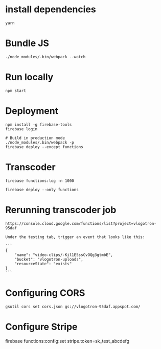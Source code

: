 # install dependencies

    yarn

# Bundle JS

    ./node_modules/.bin/webpack --watch

# Run locally

    npm start

# Deployment

    npm install -g firebase-tools
    firebase login

    # Build in production mode
    ./node_modules/.bin/webpack -p
    firebase deploy --except functions

# Transcoder

    firebase functions:log -n 1000

    firebase deploy --only functions

# Rerunning transcoder job
    https://console.cloud.google.com/functions/list?project=vlogotron-95daf

    Under the testing tab, trigger an event that looks like this:

    ```
    {
        "name": "video-clips/-Kil1E5ssCvOQg3gtmbE",
        "bucket": "vlogotron-uploads",
        "resourceState": "exists"
    }
    ```

# Configuring CORS

    gsutil cors set cors.json gs://vlogotron-95daf.appspot.com/

# Configure Stripe

firebase functions:config:set stripe.token=sk_test_abcdefg
